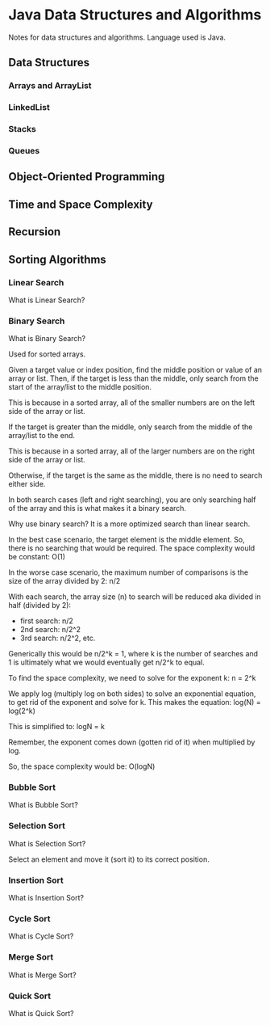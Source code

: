 # Java Data Structures and Algorithms
Notes for data structures and algorithms. Language used is Java.

## Data Structures

### Arrays and ArrayList

### LinkedList

### Stacks

### Queues

## Object-Oriented Programming

## Time and Space Complexity

## Recursion

## Sorting Algorithms

### Linear Search

What is Linear Search?

### Binary Search

What is Binary Search?

Used for sorted arrays. 

Given a target value or index position, find the middle position or value of an array or list. Then, if the target is less than the middle, only search from the start of the array/list to the middle position.

This is because in a sorted array, all of the smaller numbers are on the left side of the array or list.

If the target is greater than the middle, only search from the middle of the array/list to the end.

This is because in a sorted array, all of the larger numbers are on the right side of the array or list.

Otherwise, if the target is the same as the middle, there is no need to search either side.

In both search cases (left and right searching), you are only searching half of the array and this is what makes it a binary search.

Why use binary search?
It is a more optimized search than linear search.

In the best case scenario, the target element is the middle element. So, there is no searching that would be required. The space complexity would be constant: O(1)

In the worse case scenario, the maximum number of comparisons is the size of the array divided by 2: n/2

With each search, the array size (n) to search will be reduced aka divided in half (divided by 2): 
- first search: n/2 
- 2nd search: n/2^2
- 3rd search: n/2^2, etc.

Generically this would be n/2^k = 1, where k is the number of searches and 1 is ultimately what we would eventually get n/2^k to equal. 

To find the space complexity, we need to solve for the exponent k: n = 2^k

We apply log (multiply log on both sides) to solve an exponential equation, to get rid of the exponent and solve for k. This makes the equation: log(N) = log(2^k)

This is simplified to: logN = k 

Remember, the exponent comes down (gotten rid of it) when multiplied by log.

So, the space complexity would be: O(logN)

### Bubble Sort

What is Bubble Sort?

### Selection Sort

What is Selection Sort?

Select an element and move it (sort it) to its correct position.

### Insertion Sort

What is Insertion Sort?

### Cycle Sort

What is Cycle Sort?

### Merge Sort

What is Merge Sort?

### Quick Sort

What is Quick Sort?
